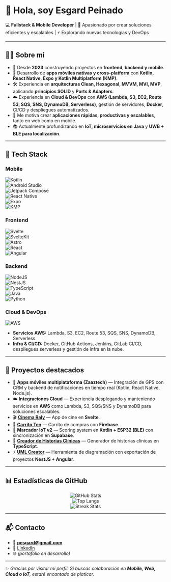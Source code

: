 <!-- Profile README for GitHub: Pesgard -->

# 👋 Hola, soy **Esgard Peinado**  
💻 **Fullstack & Mobile Developer** | 🚀 Apasionado por crear soluciones eficientes y escalables | ⚡ Explorando nuevas tecnologías y DevOps  

---

## 🧑‍💻 Sobre mí  
- 🌱 Desde **2023** construyendo proyectos en **frontend, backend y mobile**.  
- 📱 Desarrollo de **apps móviles nativas y cross-platform** con **Kotlin, React Native, Expo y Kotlin Multiplatform (KMP)**.  
- 🛠️ Experiencia en **arquitecturas Clean, Hexagonal, MVVM, MVI, MVP**, aplicando **principios SOLID** y **Ports & Adapters**.  
- ☁️ Experiencia en **Cloud & DevOps** con **AWS (Lambda, S3, EC2, Route 53, SQS, SNS, DynamoDB, Serverless)**, gestión de servidores, **Docker**, CI/CD y despliegues automatizados.  
- 🎯 Me motiva crear **aplicaciones rápidas, productivas y escalables**, tanto en web como en mobile.  
- 📚 Actualmente profundizando en **IoT, microservicios en Java** y **UWB + BLE para localización**.  

---

## 🚀 Tech Stack  

### Mobile  
![Kotlin](https://img.shields.io/badge/Kotlin-7F52FF?style=for-the-badge&logo=kotlin&logoColor=white)  
![Android Studio](https://img.shields.io/badge/Android%20Studio-3DDC84?style=for-the-badge&logo=androidstudio&logoColor=white)  
![Jetpack Compose](https://img.shields.io/badge/Jetpack%20Compose-4285F4?style=for-the-badge&logo=jetpackcompose&logoColor=white)  
![React Native](https://img.shields.io/badge/React_Native-20232A?style=for-the-badge&logo=react&logoColor=61DAFB)  
![Expo](https://img.shields.io/badge/Expo-000000?style=for-the-badge&logo=expo&logoColor=white)  
![KMP](https://img.shields.io/badge/Kotlin%20Multiplatform-7F52FF?style=for-the-badge&logo=kotlin&logoColor=white)  

### Frontend  
![Svelte](https://img.shields.io/badge/Svelte-%23FF3E00.svg?style=for-the-badge&logo=svelte&logoColor=white)  
![SvelteKit](https://img.shields.io/badge/SvelteKit-000000?style=for-the-badge&logo=svelte&logoColor=white)  
![Astro](https://img.shields.io/badge/Astro-FF5D01?style=for-the-badge&logo=astro&logoColor=white)  
![React](https://img.shields.io/badge/React-20232A?style=for-the-badge&logo=react&logoColor=61DAFB)  
![Angular](https://img.shields.io/badge/Angular-DD0031?style=for-the-badge&logo=angular&logoColor=white)  

### Backend  
![NodeJS](https://img.shields.io/badge/Node.js-43853D?style=for-the-badge&logo=node-dot-js&logoColor=white)  
![NestJS](https://img.shields.io/badge/NestJS-E0234E?style=for-the-badge&logo=nestjs&logoColor=white)  
![TypeScript](https://img.shields.io/badge/TypeScript-007ACC?style=for-the-badge&logo=typescript&logoColor=white)  
![Java](https://img.shields.io/badge/Java-ED8B00?style=for-the-badge&logo=openjdk&logoColor=white)  
![Python](https://img.shields.io/badge/Python-3776AB?style=for-the-badge&logo=python&logoColor=white)  

### Cloud & DevOps  
![AWS](https://img.shields.io/badge/AWS-FF9900?style=for-the-badge&logo=amazon-aws&logoColor=white)  
- **Servicios AWS:** Lambda, S3, EC2, Route 53, SQS, SNS, DynamoDB, Serverless.  
- **Infra & CI/CD:** Docker, GitHub Actions, Jenkins, GitLab CI/CD, despliegues serverless y gestión de infra en la nube.  

---

## 📌 Proyectos destacados  

- 📱 **Apps móviles multiplataforma (Zaaztech)** — Integración de GPS con CRM y backend de notificaciones en tiempo real (Kotlin, React Native, Node.js).  
- ☁️ **Integraciones Cloud** — Experiencia desplegando y manteniendo servicios en **AWS** como Lambda, S3, SQS/SNS y DynamoDB para soluciones escalables.  
- 🎬 [**Cinema Raly**](https://cinema-raly.vercel.app) — App de cine en **Svelte**.  
- 🛒 [**Carrito Ten**](https://carrito-ten.vercel.app) — Carrito de compras con **Firebase**.  
- 🏀 **Marcador IoT v2** — Scoring system en **Kotlin + ESP32 (BLE)** con sincronización en **Supabase**.  
- 🏥 [**Creador de Historias Clínicas**](https://github.com/Pesgard/creador-historias-clinicas) — Generador de historias clínicas en **TypeScript**.  
- ⚡ [**UML Creator**](https://github.com/Pesgard/uml-creator) — Herramienta de diagramación con exportación de proyectos **NestJS + Angular**.  

---

## 📊 Estadísticas de GitHub  

<div align="center">  

![GitHub Stats](https://github-readme-stats.vercel.app/api?username=Pesgard&show_icons=true&theme=radical)  
![Top Langs](https://github-readme-stats.vercel.app/api/top-langs/?username=Pesgard&layout=compact&theme=radical)  
![Streak Stats](https://streak-stats.demolab.com?user=Pesgard&theme=radical&hide_border=false)  

</div>  

---

## 📬 Contacto  
- 📧 **pesgard@gmail.com**  
- 💼 [LinkedIn](https://linkedin.com/in/esgardpeinado)  
- 🌐 *(portafolio en desarrollo)*  

---

✨ *Gracias por visitar mi perfil. Si buscas colaboración en **Mobile, Web, Cloud o IoT**, estaré encantado de platicar.*  
